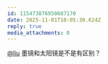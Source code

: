 ```yaml
---
id: 115473876950687170
date: 2025-11-01T10:05:30.624Z
reply: true
media_attachments: 0
---
```


<p><span class="h-card" translate="no"><a href="https://l22.org/@liu" class="u-url mention" rel="nofollow noopener" target="_blank">@<span>liu</span></a></span> 墨镜和太阳镜是不是有区别？</p>
